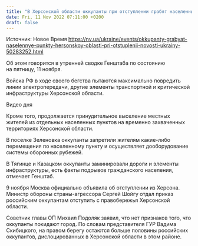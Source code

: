 ```yaml
---
title: "В Херсонской области оккупанты при отступлении грабят населенные пункты и повреждают инфраструктуру — Генштаб"
date: Fri, 11 Nov 2022 07:11:00 +0200
draft: false
---
```

Источник: Новое Время https://nv.ua/ukraine/events/okkupanty-grabyat-naselennye-punkty-hersonskoy-oblasti-pri-otstuplenii-novosti-ukrainy-50283252.html


 Об этом говорится в утренней сводке Генштаба по состоянию на пятницу, 11 ноября.

Войска РФ в ходе своего бегства пытаются максимально повредить линии электропередачи, другие элементы транспортной и критической инфраструктуры Херсонской области.

 Видео дня   

Кроме того, продолжается принудительное выселение местных жителей из отдельных населенных пунктов на временно захваченных территориях Херсонской области.

В поселке Зеленовка оккупанты запретили жителям какие-либо перемещения по населенному пункту и осуществляет дооборудование системы оборонных рубежей.

В Тягинце и Казацком оккупанты заминировали дороги и элементы инфраструктуры, есть факты подрывов гражданского населения, отмечает Генштаб.

9 ноября Москва официально объявила об отступлении из Херсона. Министр обороны страны-агрессора Сергей Шойгу отдал приказ российским оккупантам отступить с правобережья Херсонской области.

Советник главы ОП Михаил Подоляк заявил, что нет признаков того, что оккупанты покидают город. По словам представителя ГУР Вадима Скибицкого, на правом берегу остаются больше половины российских оккупантов, дислоцированных в Херсонской области в этом районе.
